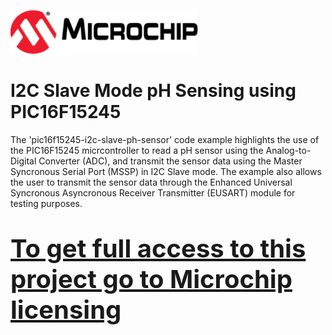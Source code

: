 <!-- Please do not change this html logo with link -->
<a href="https://www.microchip.com" rel="nofollow"><img src="images/microchip.png" alt="MCHP" width="300"/></a>


# I2C Slave Mode pH Sensing using PIC16F15245

The 'pic16f15245-i2c-slave-ph-sensor' code example highlights the use of the PIC16F15245 micrcontroller to read a pH sensor using the Analog-to-Digital Converter (ADC), and transmit the sensor data using the Master Syncronous Serial Port (MSSP) in I2C Slave mode. The example also allows the user to transmit the sensor data through the Enhanced Universal Syncronous Asyncronous Receiver Transmitter (EUSART) module for testing purposes.


# <p><a href="https://www.microchip.com/en-us/development-tool/sw006021-sub" rel="nofollow" style="font-size: 30pt">To get full access to this project go to Microchip licensing</a></p>
